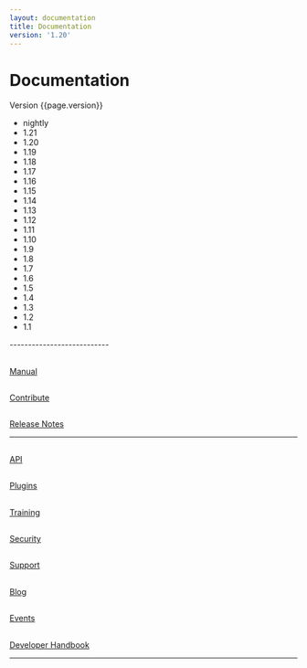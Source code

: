 ```yaml
---
layout: documentation
title: Documentation
version: '1.20'
---
```


# Documentation
<div class='bs-callout-info bs-callout'>
<div class='dropdown'>
	<a id='version' class='dropdown-toggle' data-toggle='dropdown'>Version {{page.version}} <span class="caret"></span></a>
	<ul class="dropdown-menu" role="menu" aria-labelledby="version">
    <li><a tabindex="-1">nightly</a></li>
    <li><a tabindex="-1">1.21</a></li>
    <li><a tabindex="-1">1.20</a></li>
    <li><a tabindex="-1">1.19</a></li>
    <li><a tabindex="-1">1.18</a></li>
    <li><a tabindex="-1">1.17</a></li>
    <li><a tabindex="-1">1.16</a></li>
		<li><a tabindex="-1">1.15</a></li>
		<li><a tabindex="-1">1.14</a></li>
		<li><a tabindex="-1">1.13</a></li>
		<li><a tabindex="-1">1.12</a></li>
		<li><a tabindex="-1">1.11</a></li>
		<li><a tabindex="-1">1.10</a></li>
		<li><a tabindex="-1">1.9</a></li>
		<li><a tabindex="-1">1.8</a></li>
		<li><a tabindex="-1">1.7</a></li>
		<li><a tabindex="-1">1.6</a></li>
		<li><a tabindex="-1">1.5</a></li>
		<li><a tabindex="-1">1.4</a></li>
		<li><a tabindex="-1">1.3</a></li>
		<li><a tabindex="-1">1.2</a></li>
		<li><a tabindex="-1">1.1</a></li>
	</ul>
</div>
</div>
---------------------------

<div class='row'>
  <div class='col-xs-4 center'>
    <a id='manual-link' href="manuals/{{page.version}}/index.html" class="btn-doc btn">
      <h2 class='doc-icon'><i class="fa fa-newspaper-o"></i></h2>
      <p id='manual'>Manual</p>
    </a>
  </div>
  <div class='col-xs-4 center'>
    <a id="contribute-link" href="/contribute" class="btn-doc btn">
      <h2 class='doc-icon'><i class="fa fa-users"></i></h2>
      <p id='contribute'>Contribute</p>
    </a>
  </div>
  <div class='col-xs-4 center'>
		<a id='release-notes-link' href="manuals/{{page.version}}/index.html#Releasenotesfor{{page.version}}" class="btn-doc btn">
      <h2 class='doc-icon'><i class="fa fa-pencil"></i></h2>
      <p id='release-notes'>Release Notes</p>
    </a>
  </div>
</div>
<hr/>
<div class='row'>
  <div class='col-xs-3 center'>
    <a id="api-ref-link" href="api/{{page.version}}/index.html" class="btn-doc btn">
      <h2 class='doc-icon'><i class="fa fa-terminal"></i></h2>
      <p id='api-ref'>API</p>
    </a>
  </div>
  <div class='col-xs-3 center'>
		<a href='/plugins' class="btn-doc btn">
      <h2 class='doc-icon'><i class="fa fa-cubes"></i></h2>
      <p id='plugins'>Plugins</p>
    </a>
  </div>
  <div class='col-xs-3 center'>
    <a href="/training.html" class="btn-doc btn">
      <h2 class='doc-icon'><i class="fa fa-wrench"></i></h2>
      Training
    </a>
  </div>
  <div class='col-xs-3 center'>
    <a href="/security.html" class="btn-doc btn">
      <h2 class='doc-icon'><i class="fa fa-lock"></i></h2>
      Security
    </a>
  </div>
</div>
<div class='row'>
  <div class='col-xs-3 center'>
    <a href="/support.html" class="btn-doc btn">
      <h2 class='doc-icon'><i class="fa fa-support"></i></h2>
      Support
    </a>
  </div>
  <div class='col-xs-3 center'>
    <a href="/blog" class="btn-doc btn">
      <h2 class='doc-icon'><i class="fa fa-rss"></i></h2>
      Blog
    </a>
  </div>
  <div class='col-xs-3 center'>
    <a href="/events" class="btn-doc btn">
      <h2 class='doc-icon'><i class="fa fa-calendar"></i></h2>
      Events
    </a>
  </div>
  <div class='col-xs-3 center'>
    <a href="/contribute.html" class="btn-doc btn">
      <h2 class='doc-icon'><i class="fa fa-code"></i></h2>
      Developer Handbook
    </a>
  </div>
</div>
<hr/>
